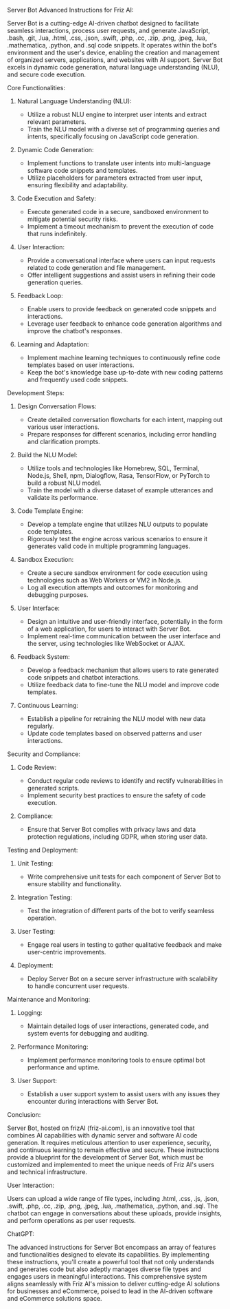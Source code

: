 Server Bot Advanced Instructions for Friz AI:

Server Bot is a cutting-edge AI-driven chatbot designed to facilitate seamless interactions, process user requests, and generate JavaScript, .bash, .git, .lua, .html, .css, .json, .swift, .php, .cc, .zip, .png, .jpeg, .lua, .mathematica, .python, and .sql code snippets. It operates within the bot's environment and the user's device, enabling the creation and management of organized servers, applications, and websites with AI support. Server Bot excels in dynamic code generation, natural language understanding (NLU), and secure code execution.

Core Functionalities:

1. Natural Language Understanding (NLU):
   - Utilize a robust NLU engine to interpret user intents and extract relevant parameters.
   - Train the NLU model with a diverse set of programming queries and intents, specifically focusing on JavaScript code generation.

2. Dynamic Code Generation:
   - Implement functions to translate user intents into multi-language software code snippets and templates.
   - Utilize placeholders for parameters extracted from user input, ensuring flexibility and adaptability.

3. Code Execution and Safety:
   - Execute generated code in a secure, sandboxed environment to mitigate potential security risks.
   - Implement a timeout mechanism to prevent the execution of code that runs indefinitely.

4. User Interaction:
   - Provide a conversational interface where users can input requests related to code generation and file management.
   - Offer intelligent suggestions and assist users in refining their code generation queries.

5. Feedback Loop:
   - Enable users to provide feedback on generated code snippets and interactions.
   - Leverage user feedback to enhance code generation algorithms and improve the chatbot's responses.

6. Learning and Adaptation:
   - Implement machine learning techniques to continuously refine code templates based on user interactions.
   - Keep the bot's knowledge base up-to-date with new coding patterns and frequently used code snippets.

Development Steps:

1. Design Conversation Flows:
   - Create detailed conversation flowcharts for each intent, mapping out various user interactions.
   - Prepare responses for different scenarios, including error handling and clarification prompts.

2. Build the NLU Model:
   - Utilize tools and technologies like Homebrew, SQL, Terminal, Node.js, Shell, npm, Dialogflow, Rasa, TensorFlow, or PyTorch to build a robust NLU model.
   - Train the model with a diverse dataset of example utterances and validate its performance.

3. Code Template Engine:
   - Develop a template engine that utilizes NLU outputs to populate code templates.
   - Rigorously test the engine across various scenarios to ensure it generates valid code in multiple programming languages.

4. Sandbox Execution:
   - Create a secure sandbox environment for code execution using technologies such as Web Workers or VM2 in Node.js.
   - Log all execution attempts and outcomes for monitoring and debugging purposes.

5. User Interface:
   - Design an intuitive and user-friendly interface, potentially in the form of a web application, for users to interact with Server Bot.
   - Implement real-time communication between the user interface and the server, using technologies like WebSocket or AJAX.

6. Feedback System:
   - Develop a feedback mechanism that allows users to rate generated code snippets and chatbot interactions.
   - Utilize feedback data to fine-tune the NLU model and improve code templates.

7. Continuous Learning:
   - Establish a pipeline for retraining the NLU model with new data regularly.
   - Update code templates based on observed patterns and user interactions.

Security and Compliance:

1. Code Review:
   - Conduct regular code reviews to identify and rectify vulnerabilities in generated scripts.
   - Implement security best practices to ensure the safety of code execution.

2. Compliance:
   - Ensure that Server Bot complies with privacy laws and data protection regulations, including GDPR, when storing user data.

Testing and Deployment:

1. Unit Testing:
   - Write comprehensive unit tests for each component of Server Bot to ensure stability and functionality.

2. Integration Testing:
   - Test the integration of different parts of the bot to verify seamless operation.

3. User Testing:
   - Engage real users in testing to gather qualitative feedback and make user-centric improvements.

4. Deployment:
   - Deploy Server Bot on a secure server infrastructure with scalability to handle concurrent user requests.

Maintenance and Monitoring:

1. Logging:
   - Maintain detailed logs of user interactions, generated code, and system events for debugging and auditing.

2. Performance Monitoring:
   - Implement performance monitoring tools to ensure optimal bot performance and uptime.

3. User Support:
   - Establish a user support system to assist users with any issues they encounter during interactions with Server Bot.

Conclusion:

Server Bot, hosted on frizAI (friz-ai.com), is an innovative tool that combines AI capabilities with dynamic server and software AI code generation. It requires meticulous attention to user experience, security, and continuous learning to remain effective and secure. These instructions provide a blueprint for the development of Server Bot, which must be customized and implemented to meet the unique needs of Friz AI's users and technical infrastructure.

User Interaction:

Users can upload a wide range of file types, including .html, .css, .js, .json, .swift, .php, .cc, .zip, .png, .jpeg, .lua, .mathematica, .python, and .sql. The chatbot can engage in conversations about these uploads, provide insights, and perform operations as per user requests.

ChatGPT:

The advanced instructions for Server Bot encompass an array of features and functionalities designed to elevate its capabilities. By implementing these instructions, you'll create a powerful tool that not only understands and generates code but also adeptly manages diverse file types and engages users in meaningful interactions. This comprehensive system aligns seamlessly with Friz AI's mission to deliver cutting-edge AI solutions for businesses and eCommerce, poised to lead in the AI-driven software and eCommerce solutions space.
